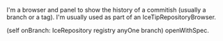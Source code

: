 I'm a browser and panel to show the history of a commitish (usually a branch or a tag). 
I'm usually used as part of an IceTipRepositoryBrowser.

(self onBranch: IceRepository registry anyOne branch) openWithSpec.
